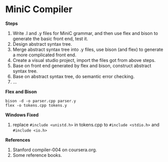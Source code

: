 MiniC Compiler
===

__Steps__

1. Write .l and .y files for MiniC grammar, and then use flex and bison to generate the basic front end, test it.
1. Design abstract syntax tree.
1. Merge abstract syntax tree into .y files, use bison (and flex) to generate a more complicated front end.
1. Create a visual studio project, import the files got from above steps.
1. Base on front end generated by flex and bison, construct abstract syntax tree.
1. Base on abstract syntax tree, do semantic error checking.
1. ...

__Flex and Bison__

```
bison -d -o parser.cpp parser.y
flex -o tokens.cpp tokens.y
```

__Windows Fixed__

1. replace `#include <unistd.h>` in tokens.cpp to `#include <stdio.h>` and `#include <io.h>`


__References__

1. Stanford compiler-004 on coursera.org.
1. Some reference books.

